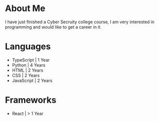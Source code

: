 # About Me
I have just finished a Cyber Secruity college course, I am very interested in programming and would like to get a career in it.<br>

# Languages
- TypeScript | 1 Year
- Python | 4 Years
- HTML | 2 Years
- CSS | 2 Years
- JavaScript | 2 Years
  
# Frameworks
- React | > 1 Year
